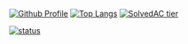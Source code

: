 [![Github Profile](https://github-readme-stats.vercel.app/api?username=manguuu&count_private=true&hide=contribs,prs&show_icons=true&theme=vue-dark)](https://github.com/manguuu)
[![Top Langs](https://github-readme-stats.vercel.app/api/top-langs/?username=manguuu&layout=compact&hide=Visual%20Basic)](https://github.com/anuraghazra/github-readme-stats)
[![SolvedAC tier](http://mazassumnida.wtf/api/v2/generate_badge?boj=msphere)](https://solved.ac/msphere)

[![status](https://github-readme-streak-stats.herokuapp.com/?user=manguuu&)](#)

